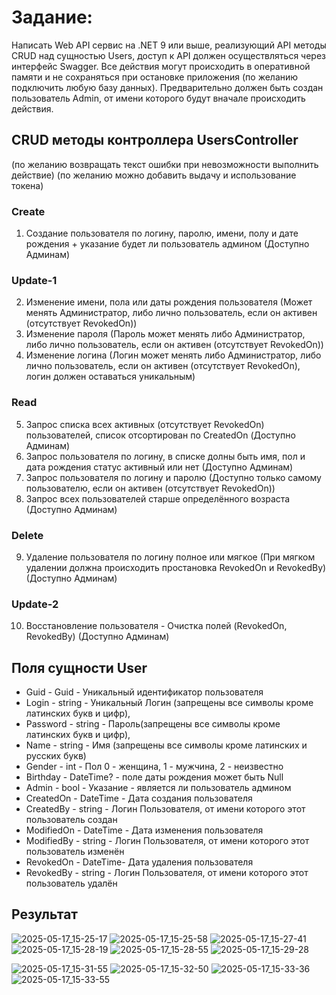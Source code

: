 # Задание: 
Написать Web API сервис на .NET 9 или выше, реализующий API методы CRUD над
сущностью Users, доступ к API должен осуществляться через интерфейс Swagger.
Все действия могут происходить в оперативной памяти и не сохраняться при остановке
приложения (по желанию подключить любую базу данных).
Предварительно должен быть создан пользователь Admin, от имени которого будут вначале
происходить действия.

## CRUD методы контроллера UsersController
(по желанию возвращать текст ошибки при невозможности выполнить действие)
(по желанию можно добавить выдачу и использование токена)

### Create
1) Создание пользователя по логину, паролю, имени, полу и дате рождения + указание будет ли пользователь админом (Доступно Админам)

### Update-1
2) Изменение имени, пола или даты рождения пользователя (Может менять Администратор, либо лично пользователь, если он активен (отсутствует RevokedOn))
3) Изменение пароля (Пароль может менять либо Администратор, либо лично пользователь, если он активен (отсутствует RevokedOn))
4) Изменение логина (Логин может менять либо Администратор, либо лично пользователь, если он активен (отсутствует RevokedOn), логин должен оставаться уникальным)

### Read
5) Запрос списка всех активных (отсутствует RevokedOn) пользователей, список отсортирован по CreatedOn (Доступно Админам)
6) Запрос пользователя по логину, в списке долны быть имя, пол и дата рождения статус активный или нет (Доступно Админам)
7) Запрос пользователя по логину и паролю (Доступно только самому пользователю, если он активен (отсутствует RevokedOn))
8) Запрос всех пользователей старше определённого возраста (Доступно Админам)

### Delete
9) Удаление пользователя по логину полное или мягкое (При мягком удалении должна происходить простановка RevokedOn и RevokedBy) (Доступно Админам)

### Update-2
10) Восстановление пользователя - Очистка полей (RevokedOn, RevokedBy) (Доступно Админам)

## Поля сущности User
- Guid - Guid - Уникальный идентификатор пользователя
- Login - string - Уникальный Логин (запрещены все символы кроме латинских букв и цифр),
- Password - string - Пароль(запрещены все символы кроме латинских букв и цифр),
- Name - string - Имя (запрещены все символы кроме латинских и русских букв)
- Gender - int - Пол 0 - женщина, 1 - мужчина, 2 - неизвестно
- Birthday - DateTime? - поле даты рождения может быть Null
- Admin - bool - Указание - является ли пользователь админом
- CreatedOn - DateTime - Дата создания пользователя
- CreatedBy - string - Логин Пользователя, от имени которого этот пользователь создан
- ModifiedOn - DateTime - Дата изменения пользователя
- ModifiedBy - string - Логин Пользователя, от имени которого этот пользователь изменён
- RevokedOn - DateTime- Дата удаления пользователя
- RevokedBy - string - Логин Пользователя, от имени которого этот пользователь удалён

## Результат
![2025-05-17_15-25-17](https://github.com/user-attachments/assets/a8d1fbcf-fafb-42c3-be39-a01e304a7130)
![2025-05-17_15-25-58](https://github.com/user-attachments/assets/55e88d8d-668a-4a09-96d0-d51645a42cf5)
![2025-05-17_15-27-41](https://github.com/user-attachments/assets/3f3aa5ba-8ba2-4df6-9dd8-9c355e3b3f43)
![2025-05-17_15-28-19](https://github.com/user-attachments/assets/34611316-e3d2-4707-bc39-e106d33af700)
![2025-05-17_15-28-55](https://github.com/user-attachments/assets/36c00e9e-82ee-4e15-bd98-fc0da5933123)
![2025-05-17_15-29-28](https://github.com/user-attachments/assets/cbfd2406-4a07-4b40-a7d1-5ce6a13d61bc)

![2025-05-17_15-31-55](https://github.com/user-attachments/assets/5b65f56d-48c1-4462-87a7-b202c1253727)
![2025-05-17_15-32-50](https://github.com/user-attachments/assets/687f810c-fa9a-426c-bd4f-cf20a7ce275c)
![2025-05-17_15-33-36](https://github.com/user-attachments/assets/cce561c8-0e2d-4822-b83a-47f57f4ad1ce)
![2025-05-17_15-33-55](https://github.com/user-attachments/assets/2da7f38f-40d2-440c-8e1f-3c275195a0aa)
